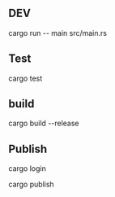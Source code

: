## DEV

cargo run -- main src/main.rs

## Test

cargo test

## build

cargo build --release 

## Publish
cargo login <YOUR crate.io TOKEM>

cargo publish


